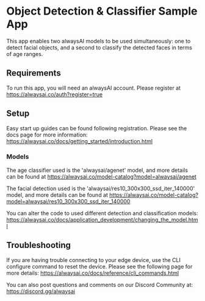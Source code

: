 # Object Detection & Classifier Sample App
This app enables two alwaysAI models to be used simultaneously: one to detect facial objects, and a second to classify the detected faces in terms of age ranges. 

## Requirements
To run this app, you will need an alwaysAI account. Please register at https://alwaysai.co/auth?register=true

## Setup
Easy start up guides can be found following registration. Please see the docs page for more information: https://alwaysai.co/docs/getting_started/introduction.html

### Models
The age classifier used is the 'alwaysai/agenet' model, and more details can be found at https://alwaysai.co/model-catalog?model=alwaysai/agenet


The facial detection used is the 'alwaysai/res10_300x300_ssd_iter_140000' model, and more details can be found at https://alwaysai.co/model-catalog?model=alwaysai/res10_300x300_ssd_iter_140000


You can alter the code to used different detection and classification models: https://alwaysai.co/docs/application_development/changing_the_model.html


## Troubleshooting
If you are having trouble connecting to your edge device, use the CLI configure command to reset the device. Please see the following page for more details: https://alwaysai.co/docs/reference/cli_commands.html

You can also post questions and comments on our Discord Community at: https://discord.gg/alwaysai

